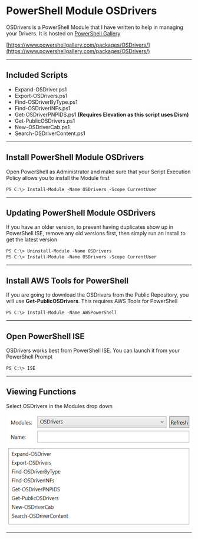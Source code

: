 # PowerShell Module OSDrivers

OSDrivers is a PowerShell Module that I have written to help in managing your Drivers.  It is hosted on [PowerShell Gallery](https://www.powershellgallery.com/)

[https://www.powershellgallery.com/packages/OSDrivers/](https://www.powershellgallery.com/packages/OSDrivers/)

---

## Included Scripts

* Expand-OSDriver.ps1
* Export-OSDrivers.ps1
* Find-OSDriverByType.ps1
* Find-OSDriverINFs.ps1
* Get-OSDriverPNPIDS.ps1 **\(Requires Elevation as this script uses Dism\)**
* Get-PublicOSDrivers.ps1
* New-OSDriverCab.ps1
* Search-OSDriverContent.ps1

---

## Install PowerShell Module OSDrivers

Open PowerShell as Administrator and make sure that your Script Execution Policy allows you to install the Module first

```
PS C:\> Install-Module -Name OSDrivers -Scope CurrentUser
```

---

## Updating PowerShell Module OSDrivers

If you have an older version, to prevent having duplicates show up in PowerShell ISE, remove any old versions first, then simply run an install to get the latest version

```
PS C:\> Uninstall-Module -Name OSDrivers
PS C:\> Install-Module -Name OSDrivers -Scope CurrentUser
```

---

## Install AWS Tools for PowerShell

If you are going to download the OSDrivers from the Public Repository, you will use **Get-PublicOSDrivers**.  This requires AWS Tools for PowerShell

```
PS C:\> Install-Module -Name AWSPowerShell
```

---

## Open PowerShell ISE

OSDrivers works best from PowerShell ISE.  You can launch it from your PowerShell Prompt

```
PS C:\> ISE
```

---

## Viewing Functions

Select OSDrivers in the Modules drop down

![](/assets/2018-02-16_0-21-30.png)

---

